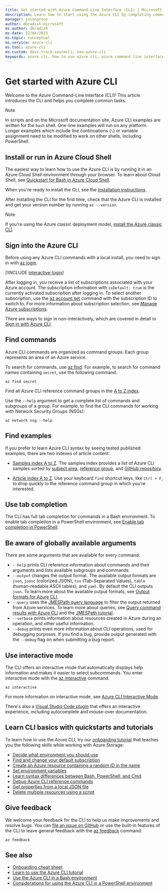 ```yaml
---
title: Get started with Azure Command-Line Interface (CLI) | Microsoft Docs
description: Learn how to start using the Azure CLI by completing common commands. You can begin using the Azure CLI by running it in an Azure Cloud Shell environment.
manager: jasongroce
author: dbradish-microsoft
ms.author: dbradish
ms.date: 12/04/2023
ms.topic: conceptual
ms.service: azure-cli
ms.tool: azure-cli 
ms.custom: devx-track-azurecli, seo-azure-cli
keywords: azure cli, how to use azure cli, azure command line interface, how to open azure cli, azure cli commands
---
```

# Get started with Azure CLI

Welcome to the Azure Command-Line Interface (CLI)! This article introduces the CLI and helps you complete common tasks.

> [!NOTE]
>
> In scripts and on the Microsoft documentation site, Azure CLI examples are written for the `bash` shell. One-line examples will
> run on any platform. Longer examples which include line continuations (`\`) or variable assignment need to be modified to work
> on other shells, including PowerShell.

## Install or run in Azure Cloud Shell

The easiest way to learn how to use the Azure CLI is by running it in an Azure Cloud Shell
environment through your browser. To learn about Cloud Shell, see [Quickstart for Bash in Azure Cloud Shell](/azure/cloud-shell/quickstart).

When you're ready to install the CLI, see the [installation instructions](install-azure-cli.md).

After installing the CLI for the first time, check that the Azure CLI is installed and get your version number by
running `az --version`.

> [!NOTE]
> If you're using the Azure classic deployment model, [install the Azure classic CLI](install-classic-cli.md).

## Sign into the Azure CLI

Before using any Azure CLI commands with a local install, you need to sign in with [az login](/cli/azure/reference-index#az-login).

[!INCLUDE [interactive-login](includes/interactive-login.md)]

After logging in, you receive a list of subscriptions associated with your Azure account. The
subscription information with `isDefault: true` is the currently activated subscription after
logging in. To select another subscription, use the [az account set](/cli/azure/account#az-account-set)
command with the subscription ID to switch to. For more information about subscription selection,
see [Manage Azure subscriptions](manage-azure-subscriptions-azure-cli.md).

There are ways to sign in non-interactively, which are covered in detail in [Sign in with Azure CLI](authenticate-azure-cli.md).

## Find commands

Azure CLI commands are organized as command groups. Each group represents an area of an Azure service.

To search for commands, use [az find](/cli/azure/reference-index#az-find). For example, to search for command names containing `secret`,
use the following command:

```azurecli-interactive
az find secret
```

Find all Azure CLI reference command groups in the [A to Z index](/cli/azure/reference-index).

Use the `--help` argument to get a complete list of commands and subgroups of a group. For example, to find the CLI commands for working with
Network Security Groups (NSGs):

```azurecli-interactive
az network nsg --help
```

## Find examples

If you prefer to learn Azure CLI syntax by seeing tested published examples, there are two indexes of article content:

* [Samples index A to Z](./samples-index.md). The samples index provides a list of Azure CLI samples sorted by [subject area](./samples-index.md?tabs=service), [reference group](./samples-index.md?tabs=command), and [GitHub repository](./samples-index.md?tabs=github).

* [Article index A to Z](./reference-docs-index.md). Use your keyboard `find` shortcut keys, like
  `Ctrl + F`, to drop quickly to the reference command group in which you're interested.

## Use tab completion

The CLI has full tab completion for commands in a Bash environment. To enable tab completion in a PowerShell environment, see [Enable tab completion in PowerShell](./install-azure-cli-windows.md#enable-tab-completion-in-powershell).

## Be aware of globally available arguments

There are some arguments that are available for every command.

* `--help` prints CLI reference information about commands and their arguments and lists available subgroups and
  commands.
* `--output` changes the output format. The available output formats are `json`, `jsonc` (colorized JSON), `tsv` (Tab-Separated
  Values), `table` (human-readable ASCII tables), and `yaml`. By default the CLI outputs `json`. To learn more about the available
  output formats, see [Output formats for Azure CLI](format-output-azure-cli.md).
* `--query` uses the [JMESPath query language](http://jmespath.org/) to filter the output returned from Azure services. To learn more about queries, see [Query command results with Azure CLI](query-azure-cli.md) and the [JMESPath tutorial](http://jmespath.org/tutorial.html).
* `--verbose` prints information about resources created in Azure during an operation, and other useful information.
* `--debug` prints even more information about CLI operations, used for debugging purposes. If you find a bug, provide output generated with the `--debug` flag on when submitting a bug report.

## Use interactive mode

The CLI offers an interactive mode that automatically displays help information and makes it easier to
select subcommands. You enter interactive mode with the [az interactive](/cli/azure/reference-index#az-interactive) command.

```azurecli-interactive
az interactive
```

For more information on interactive mode, see [Azure CLI Interactive Mode](interactive-azure-cli.md).

There's also a [Visual Studio Code plugin](https://marketplace.visualstudio.com/items?itemName=ms-vscode.azurecli) that
offers an interactive experience, including autocomplete and mouse-over documentation.

## Learn CLI basics with quickstarts and tutorials

To learn how to use the Azure CLI, try our [onboarding tutorial](./get-started-tutorial-0-before-you-begin.md) that teaches you the following skills while working with Azure Storage:

* [Decide what environment you should use](./get-started-tutorial-0-before-you-begin.md#what-shell-environment-should-i-use)
* [Find and change your default subscription](./get-started-tutorial-1-prepare-environment.md#find-and-change-your-active-subscription)
* [Create an Azure resource containing a random ID in the name](./get-started-tutorial-1-prepare-environment.md#create-a-resource-group-containing-a-random-id)
* [Set environment variables](./get-started-tutorial-1-prepare-environment.md#set-environment-variables)
* [Learn syntax differences between Bash, PowerShell, and Cmd](./get-started-tutorial-2-environment-syntax.md)
* [Debug Azure CLI reference commands](./get-started-tutorial-2-environment-syntax.md#debug-azure-cli-reference-commands)
* [Get properties from a local JSON file](./get-started-tutorial-3-use-variables.md#get-the-contents-of-a-json-file-and-store-it-in-a-variable)
* [Delete multiple resources using a script](./get-started-tutorial-4-delete-resources.md#delete-multiple-azure-resources-using-a-script)

## Give feedback

We welcome your feedback for the CLI to help us make improvements and resolve bugs. You can [file an issue on GitHub](https://github.com/azure/azure-cli/issues) or use the built-in
features of the CLI to leave general feedback with the [az feedback](/cli/azure/reference-index#az-feedback) command.

```azurecli-interactive
az feedback
```

## See also

* [Onboarding cheat sheet](./cheat-sheet-onboarding.md)
* [Learn to use the Azure CLI tutorial](./get-started-tutorial-0-before-you-begin.md)
* [Use the Azure CLI in a Bash environment](./azure-cli-learn-bash.md)
* [Considerations for using the Azure CLI in a PowerShell environment](./use-azure-cli-successfully-in-powershell.md)
